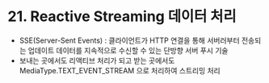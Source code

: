 # 21. Reactive Streaming 데이터 처리

- SSE(Server-Sent Events) : 클라이언트가 HTTP 연결을 통해 서버러부터 전송되는 업데이트 데이터를 지속적으로 수신할 수 있는 단방향 서버 푸시 기술
- 보내는 곳에서도 리액티브 처리가 되고 받는 곳에서도 MediaType.TEXT_EVENT_STREAM 으로 처리하여 스트리밍 처리